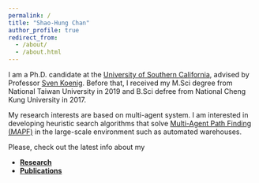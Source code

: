 ```yaml
---
permalink: /
title: "Shao-Hung Chan"
author_profile: true
redirect_from: 
  - /about/
  - /about.html
---
```


I am a Ph.D. candidate at the [University of Southern California](https://www.usc.edu), advised by Professor [Sven Koenig](http://idm-lab.org/index.html).
Before that, I received my M.Sci degree from National Taiwan University in 2019 and B.Sci defree from National Cheng Kung University in 2017.

My research interests are based on multi-agent system. I am interested in developing heuristic search algorithms that solve [Multi-Agent Path Finding (MAPF)](http://mapf.info/) in the large-scale environment such as automated warehouses.

Please, check out the latest info about my
* [**Research**](https://shchan13.github.io/research/)
* [**Publications**](https://shchan13.github.io/publications/)
